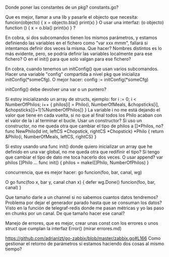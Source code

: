 Donde poner las constantes de un pkg?
constants.go?

Que es mejor, llamar a una lib y pasarle el objecto que necesita:
funcion(objecto) {
  x = objecto.bla()
  print(x)
}
O usar una interfaz:
(o objecto) function () {
  x = o.bla()
  print(x)
}
?


En cobra, si dos subcomandos tienen los mismos parámetros, y estamos definiendo las variables en el fichero como "var xxx mmm", fallará si intentamos definir dos veces la misma.
Que hacer? Nombres distintos es lo más evidente, pero, se podría definir las variables localmente para ese fichero? O en el init() para que solo valgan para ese fichero?



En cobra, cuando tenemos un initConfig() que usan varios subcomandos.
Hacer una variable "config" compartida a nivel pkg que inicializa initConfig(*someCfg).
O mejor hacer:
  config := initConfig(*someCfg)

initConfig() debe devolver una var o un puntero?



Si estoy inicializando un array de structs, ejemplo:
for i := 0; i < NumberOfPhilos; i++ {
  philos[i] = Philo{i, NumberOfMeals, &chopsticks[i], &chopsticks[(i+1)%NumberOfPhilos]}
}
La variable i no me está dejando el valor que tiene en cada vuelta, si no que al final todos los Philo acaban con el valor de la i al terminar el bucle.
Usar un constructor?
Si uso un constructor, no me queda otra que cambiar el tipo de philos a []*Philos, no?
func NewPhilo(Id int, leftCS *Chopstick, rightCS *Chopstick) *Philo {
  return &Philo{i, NumberOfMeals, leftCS, rightCS}
}


Si estoy usando una func init() donde quiero inicializar un array que he definido en una var global, no me queda otra que redifinir el tipo?
Si tengo que cambiar el tipo de dato me toca hacerlo dos veces. O usar append?
var philos []Philo
...
func init() {
  philos = make([]Philo, NumberOfPhilos)
}



concurrencia, que es mejor hacer:
go funcion(foo, bar, canal, wg)

O
go func(foo x, bar y, canal chan x) {
  defer wg.Done()
  funcion(foo, bar, canal)
}



Que tamaño darle a un channel si no sabemos cuantos datos tendremos?
Problema por dejar el generador parado hasta que se consuman los datos?
Visto en la función de telegraf-redis donde me pasan métricas y yo las paso en chunks por un canal. De que tamaño hacer ese canal?



Manejo de errores, que es mejor, crear unas const con los errores o unos struct que cumplan la interfaz Error() (mirar errores.md)




https://github.com/adrianlzt/go-zabbix/blob/master/zabbix.go#L166
Como gestionar el retorno de parámetros si estamos haciendo dos cosas al mismo tiempo?
